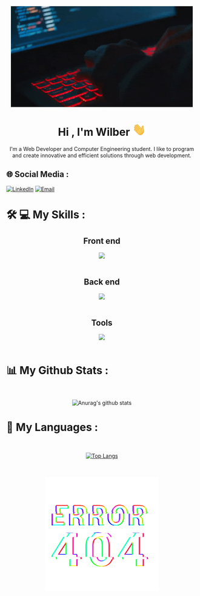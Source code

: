 <div align="center">
  <img styles="aspect-ratio: 1 / 2;" width="480" src="./assets/coding-2.gif" alt="saludo"/>
</div>

<h1 align="center"><b>Hi , I'm Wilber </b><img src="./assets/saludar.gif" width="35"></h1>

<div align="center">
  <p>
    I'm a Web Developer and Computer Engineering student. I like to program and create innovative and efficient solutions through web development.
  </p>
</div>

<!--
**wilberdhp/wilberdhp** is a ✨ _special_ ✨ repository because its `README.md` (this file) appears on your GitHub profile.

Here are some ideas to get you started:

- 🔭 I’m currently working on ...
- 🌱 I’m currently learning ...
- 👯 I’m looking to collaborate on ...
- 🤔 I’m looking for help with ...
- 💬 Ask me about ...
- 📫 How to reach me: ...
- 😄 Pronouns: ...
- ⚡ Fun fact: ...
-->

## 🌐 Social Media :

[![LinkedIn](https://img.shields.io/badge/LinkedIn-%230077B5.svg?logo=linkedin&logoColor=white)](https://www.linkedin.com/in/wilber-delfín-hernández-peña-b28779273/) [![Email](https://img.shields.io/badge/Email-%23D14836.svg?logo=Gmail&logoColor=white)](mailto:wilberdhp.dev@gmail.com)

<!-- # 💻 Tech Stack - Tools: -->
# 🛠️ 💻 My Skills :

<div align="center">
<h2>Front end</h2>
  <img src="https://skillicons.dev/icons?i=html,css,javascript,typescript,bootstrap,tailwindcss,react,astro" /><br>
</div><br>

<div align="center">
  <h2>Back end</h2>
  <img  src="https://skillicons.dev/icons?i=nodejs,expressjs,electron,mysql,postgresql,sqlite" /><br>
</div><br>

<div align="center">
  <h2>Tools</h2>
  <img src="https://skillicons.dev/icons?i=vscode,npm,powershell,git,github,netlify,vercel" /><br>
</div><br>


<h1>📊 My Github Stats :</h1>
  <div align="center"><br />
    
  ![Anurag's github stats](https://github-readme-stats.vercel.app/api?username=wilberdhp&show_icons=true&theme=radical&card_width=445)
<!--     <img align="center" alt="GitHub stats" src="https://github-readme-stats.vercel.app/api?username=wilberdhp&show_icons=true&count_private=true&include_all_commits=true&theme=radical"> -->
  </div>

<h1>🔎 My Languages :</h1>
  <div align="center"><br /> 
    
  [![Top Langs](https://github-readme-stats.vercel.app/api/top-langs/?username=wilberdhp&layout=compact&theme=radical&card_width=445)](https://github.com/wilberdhp/github-readme-stats)
    <!-- <img align="center" alt="Top Langs" src="https://github-readme-stats.vercel.app/api/top-langs/?username=wilberdhp&langs_count_private=true&theme=radical&card_width=445"> -->
  </div>

<br>
<br>


<div align="center">
  <img width="300" src="./assets/error-404.gif">
</div>
